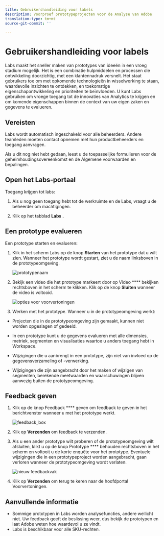 ```yaml
---
title: Gebruikershandleiding voor labels
description: Voorproef prototypeprojecten voor de Analyse van Adobe
translation-type: tm+mt
source-git-commit: ''

---
```




# Gebruikershandleiding voor labels

Labs maakt het sneller maken van prototypes van ideeën in een vroeg stadium mogelijk. Het is een combinatie hulpmiddelen en processen die ontwikkeling doorzichtig, met een klantennadruk versnelt. Het staat gebruikers toe om met opkomende technologieën in wisselwerking te staan, waardevolle inzichten te ontdekken, en toekomstige eigenschapontwikkeling en prioriteiten te beïnvloeden. U kunt Labs gebruiken om vroege toegang tot de innovaties van Analytics te krijgen en om komende eigenschappen binnen de context van uw eigen zaken en gegevens te evalueren.

## Vereisten

Labs wordt automatisch ingeschakeld voor alle beheerders. Andere teamleden moeten contact opnemen met hun productbeheerders en toegang aanvragen.

Als u dit nog niet hebt gedaan, leest u de toepasselijke formulieren voor de geheimhoudingsovereenkomst en de Algemene voorwaarden en bepalingen.

## Open het Labs-portaal

Toegang krijgen tot labs:

1. Als u nog geen toegang hebt tot de werkruimte en de Labs, vraagt u de beheerder om machtigingen.

1. Klik op het tabblad **Labs** .

## Een prototype evalueren

Een prototype starten en evalueren:

1. Klik in het scherm Labs op de knop **Starten** van het prototype dat u wilt zien. Wanneer het prototype wordt gestart, ziet u de naam linksboven in de prototypeomgeving.

   ![prototypenaam](https://user-images.githubusercontent.com/29133525/58670566-c03b6c00-82fc-11e9-8b29-ee34260c4024.png)

1. Bekijk een video die het prototype markeert door op Video **** bekijken rechtsboven in het scherm te klikken. Klik op de knop **Sluiten** wanneer de video is voltooid.

   ![opties voor voorvertoningen](https://user-images.githubusercontent.com/29133525/58670261-a2213c00-82fb-11e9-88db-cc839c98fdab.png)

1. Werken met het prototype. Wanneer u in de prototypeomgeving werkt:

* Projecten die in de prototypeomgeving zijn gemaakt, kunnen niet worden opgeslagen of gedeeld.

* In een prototype kunt u de gegevens evalueren met alle dimensies, metriek, segmenten en visualisaties waartoe u anders toegang hebt in Workspace.

* Wijzigingen die u aanbrengt in een prototype, zijn niet van invloed op de gegevensverzameling of -verwerking.

* Wijzigingen die zijn aangebracht door het maken of wijzigen van segmenten, berekende meetwaarden en waarschuwingen blijven aanwezig buiten de prototypeomgeving.

## Feedback geven

1. Klik op de knop Feedback **** geven om feedback te geven in het berichtvenster wanneer u met het prototype werkt.

   ![feedback_box](https://user-images.githubusercontent.com/29133525/58670344-f0363f80-82fb-11e9-8824-ec2b41f7187a.png)

1. Klik op **Verzenden** om feedback te verzenden.

1. Als u een ander prototype wilt proberen of de prototypeomgeving wilt afsluiten, klikt u op de knop Prototype **** behouden rechtsboven in het scherm en voltooit u de korte enquête voor het prototype. Eventuele wijzigingen die in een prototypeproject worden aangebracht, gaan verloren wanneer de prototypeomgeving wordt verlaten.

   ![nieuw feedbackvak](https://git.corp.adobe.com/storage/user/26539/files/d067e300-a95e-11e9-9208-74339dafe75e)

1. Klik op **Verzenden** om terug te keren naar de hoofdportal Voorvertoningen.

## Aanvullende informatie

* Sommige prototypen in Labs worden analysefuncties, andere wellicht niet. Uw feedback geeft de beslissing weer, dus bekijk de prototypen en laat Adobe weten hoe waardevol u ze vindt.
* Labs is beschikbaar voor alle SKU-rechten.
